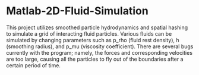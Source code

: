 # Matlab-2D-Fluid-Simulation
This project utilizes smoothed particle hydrodynamics and spatial hashing to simulate a grid of interacting fluid particles.
Various fluids can be simulated by changing parameters such as p_rho (fluid rest density), h (smoothing radius), and p_mu (viscosity coefficient).
There are several bugs currently with the program; namely, the forces and corresponding velocities are too large, causing all the particles to fly
out of the boundaries after a certain period of time.

